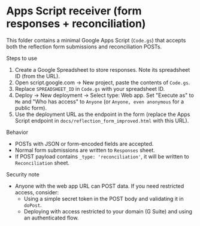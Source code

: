 # Apps Script receiver (form responses + reconciliation)

This folder contains a minimal Google Apps Script (`Code.gs`) that accepts both the reflection form submissions and reconciliation POSTs.

Steps to use
1. Create a Google Spreadsheet to store responses. Note its spreadsheet ID (from the URL).
2. Open script.google.com → New project, paste the contents of `Code.gs`.
3. Replace `SPREADSHEET_ID` in `Code.gs` with your spreadsheet ID.
4. Deploy → New deployment → Select type: Web app. Set "Execute as" to `Me` and "Who has access" to `Anyone` (or `Anyone, even anonymous` for a public form).
5. Use the deployment URL as the endpoint in the form (replace the Apps Script endpoint in `docs/reflection_form_improved.html` with this URL).

Behavior
- POSTs with JSON or form-encoded fields are accepted.
- Normal form submissions are written to `Responses` sheet.
- If POST payload contains `_type: 'reconciliation'`, it will be written to `Reconciliation` sheet.

Security note
- Anyone with the web app URL can POST data. If you need restricted access, consider:
  - Using a simple secret token in the POST body and validating it in `doPost`.
  - Deploying with access restricted to your domain (G Suite) and using an authenticated flow.
